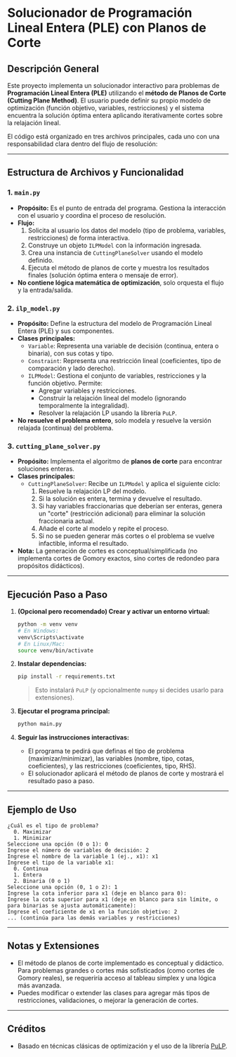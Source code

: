 # Solucionador de Programación Lineal Entera (PLE) con Planos de Corte

## Descripción General

Este proyecto implementa un solucionador interactivo para problemas de **Programación Lineal Entera (PLE)** utilizando el **método de Planos de Corte (Cutting Plane Method)**. El usuario puede definir su propio modelo de optimización (función objetivo, variables, restricciones) y el sistema encuentra la solución óptima entera aplicando iterativamente cortes sobre la relajación lineal.

El código está organizado en tres archivos principales, cada uno con una responsabilidad clara dentro del flujo de resolución:

---

## Estructura de Archivos y Funcionalidad

### 1. `main.py`

- **Propósito:** Es el punto de entrada del programa. Gestiona la interacción con el usuario y coordina el proceso de resolución.
- **Flujo:**
  1. Solicita al usuario los datos del modelo (tipo de problema, variables, restricciones) de forma interactiva.
  2. Construye un objeto `ILPModel` con la información ingresada.
  3. Crea una instancia de `CuttingPlaneSolver` usando el modelo definido.
  4. Ejecuta el método de planos de corte y muestra los resultados finales (solución óptima entera o mensaje de error).
- **No contiene lógica matemática de optimización**, solo orquesta el flujo y la entrada/salida.

### 2. `ilp_model.py`

- **Propósito:** Define la estructura del modelo de Programación Lineal Entera (PLE) y sus componentes.
- **Clases principales:**
  - `Variable`: Representa una variable de decisión (continua, entera o binaria), con sus cotas y tipo.
  - `Constraint`: Representa una restricción lineal (coeficientes, tipo de comparación y lado derecho).
  - `ILPModel`: Gestiona el conjunto de variables, restricciones y la función objetivo. Permite:
    - Agregar variables y restricciones.
    - Construir la relajación lineal del modelo (ignorando temporalmente la integralidad).
    - Resolver la relajación LP usando la librería `PuLP`.
- **No resuelve el problema entero**, solo modela y resuelve la versión relajada (continua) del problema.

### 3. `cutting_plane_solver.py`

- **Propósito:** Implementa el algoritmo de **planos de corte** para encontrar soluciones enteras.
- **Clases principales:**
  - `CuttingPlaneSolver`: Recibe un `ILPModel` y aplica el siguiente ciclo:
    1. Resuelve la relajación LP del modelo.
    2. Si la solución es entera, termina y devuelve el resultado.
    3. Si hay variables fraccionarias que deberían ser enteras, genera un "corte" (restricción adicional) para eliminar la solución fraccionaria actual.
    4. Añade el corte al modelo y repite el proceso.
    5. Si no se pueden generar más cortes o el problema se vuelve infactible, informa el resultado.
- **Nota:** La generación de cortes es conceptual/simplificada (no implementa cortes de Gomory exactos, sino cortes de redondeo para propósitos didácticos).

---

## Ejecución Paso a Paso

1. **(Opcional pero recomendado) Crear y activar un entorno virtual:**

   ```bash
   python -m venv venv
   # En Windows:
   venv\Scripts\activate
   # En Linux/Mac:
   source venv/bin/activate
   ```

2. **Instalar dependencias:**

   ```bash
   pip install -r requirements.txt
   ```
   > Esto instalará `PuLP` (y opcionalmente `numpy` si decides usarlo para extensiones).

3. **Ejecutar el programa principal:**

   ```bash
   python main.py
   ```

4. **Seguir las instrucciones interactivas:**
   - El programa te pedirá que definas el tipo de problema (maximizar/minimizar), las variables (nombre, tipo, cotas, coeficientes), y las restricciones (coeficientes, tipo, RHS).
   - El solucionador aplicará el método de planos de corte y mostrará el resultado paso a paso.

---

## Ejemplo de Uso

```
¿Cuál es el tipo de problema?
  0. Maximizar
  1. Minimizar
Seleccione una opción (0 o 1): 0
Ingrese el número de variables de decisión: 2
Ingrese el nombre de la variable 1 (ej., x1): x1
Ingrese el tipo de la variable x1:
  0. Continua
  1. Entera
  2. Binaria (0 o 1)
Seleccione una opción (0, 1 o 2): 1
Ingrese la cota inferior para x1 (deje en blanco para 0):
Ingrese la cota superior para x1 (deje en blanco para sin límite, o para binarias se ajusta automáticamente):
Ingrese el coeficiente de x1 en la función objetivo: 2
... (continúa para las demás variables y restricciones)
```

---

## Notas y Extensiones
- El método de planos de corte implementado es conceptual y didáctico. Para problemas grandes o cortes más sofisticados (como cortes de Gomory reales), se requeriría acceso al tableau simplex y una lógica más avanzada.
- Puedes modificar o extender las clases para agregar más tipos de restricciones, validaciones, o mejorar la generación de cortes.

---

## Créditos
- Basado en técnicas clásicas de optimización y el uso de la librería [PuLP](https://coin-or.github.io/pulp/).
